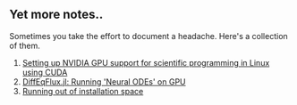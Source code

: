 ## Yet more notes..

Sometimes you take the effort to document a headache. Here's a collection of them.

1. [Setting up NVIDIA GPU support for scientific programming in Linux using CUDA](linuxgpu.md)
2. [DiffEqFlux.jl: Running 'Neural ODEs' on GPU](nodegpu.md)
3. [Running out of installation space](bigfileslinux.md)


